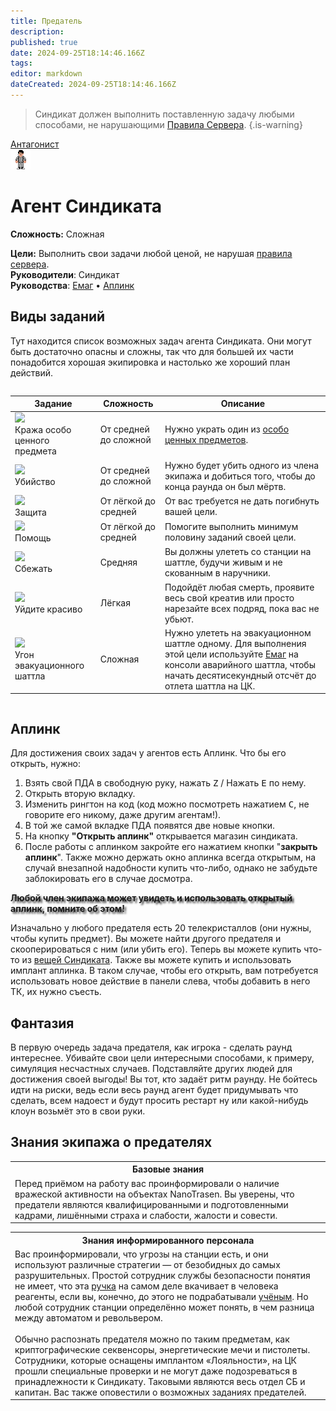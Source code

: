 ```yaml
---
title: Предатель
description: 
published: true
date: 2024-09-25T18:14:46.166Z
tags: 
editor: markdown
dateCreated: 2024-09-25T18:14:46.166Z
---
```


> Синдикат должен выполнить поставленную задачу любыми способами, не нарушающими <a href="/rules">Правила Сервера</a>.
{.is-warning}

<div style="display: flex; justify-content: center;">
<div class="roles-passport antag">
  <div class="title antag"><a href="/roles/antagonists">Антагонист</a></div>
  <div>
    <div><div><img src="/roles/traitor.png"></div></div>
  <div><div>
    <h1>Агент Синдиката</h1>
    <p><strong>Сложность:</strong> Сложная</p>
    <strong>Цели:</strong> Выполнить свои задачи любой ценой, не нарушая <a href="/rules">правила сервера</a>.<br>
    <b>Руководители</b>: Синдикат<br>
    <b>Руководства</b>: <a href="/guides/emag">Емаг</a> • <a href="/guides/uplink">Аплинк</a>
  </div></div>
  </div>
</div>
</div>

## Виды заданий

Тут находится список возможных задач агента Синдиката. Они могут быть достаточно опасны и сложны, так что для большей их части понадобится хорошая экипировка и настолько же хороший план действий.

<center style="overflow-x: auto">
  <table class="ant">
    <thead>
      <tr>
        <th>Задание</th>
        <th>Сложность</th>
        <th>Описание</th>
      </tr>
    </thead>
    <tbody>
      <tr>
        <td><img src="/role/traitor/black_gloves.png"><br>Кража особо ценного предмета</td>
        <td>От средней до сложной</td>
        <td>Нужно украть один из <a href="/guides/especiallyvaluableitems">особо ценных предметов</a>.</td>
      </tr>
      <tr>
        <td><img src="/role/traitor/sword.gif"><br>Убийство</td>
        <td>От средней до сложной</td>
        <td>Нужно будет убить одного из члена экипажа и добиться того, чтобы до конца раунда он был мёртв.</td>
      </tr>
      <tr>
        <td><img src="/role/traitor/eshield-on.png"><br>Защита</td>
        <td>От лёгкой до средней</td>
        <td>От вас требуется не дать погибнуть вашей цели.</td>
      </tr>
      <tr>
        <td><img src="/role/traitor/syndisuit.png"><br>Помощь</td>
        <td>От лёгкой до средней</td>
        <td>Помогите выполнить минимум половину заданий своей цели.</td>
      </tr>
      <tr>
        <td><img src="/role/traitor/adrenalimp.png"><br>Сбежать</td>
        <td>Средняя</td>
        <td>Вы должны улететь со станции на шаттле, будучи живым и не скованным в наручники.</td>
      </tr>
      <tr>
        <td><img src="/role/traitor/bombimplant.png"><br>Уйдите красиво</td>
        <td>Лёгкая</td>
        <td>Подойдёт любая смерть, проявите весь свой креатив или просто нарезайте всех подряд, пока вас не убьют.</td>
      </tr>
      <tr>
        <td><img src="/role/traitor/emag.png"><br>Угон эвакуационного шаттла</td>
        <td>Сложная</td>
        <td>Нужно улететь на эвакуационном шаттле одному. Для выполнения этой цели используйте <a href="/guides/emag">Емаг</a> на консоли аварийного шаттла, чтобы начать десятисекундный отсчёт до отлета шаттла на ЦК.</td>
      </tr>
    </tbody>
  </table>
</center>

## Аплинк

Для достижения своих задач у агентов есть Аплинк. Что бы его открыть, нужно:

1. Взять свой ПДА в свободную руку, нажать <kbd>Z</kbd> / Нажать <kbd>E</kbd> по нему.
2. Открыть вторую вкладку.
3. Изменить рингтон на код (код можно посмотреть нажатием <kbd>C</kbd>, не говорите его никому, даже другим агентам!).
4. В той же самой вкладке ПДА появятся две новые кнопки.
5. На кнопку **"Открыть аплинк"** открывается магазин синдиката.
6. После работы с аплинком закройте его нажатием кнопки "<b>закрыть аплинк</b>". Также можно держать окно аплинка всегда открытым, на случай внезапной надобности купить что-либо, однако не забудьте заблокировать его в случае досмотра.



  <p style="font-weight: bold; text-shadow: #424242 3px 3px 3px;">Любой член экипажа может увидеть и использовать открытый аплинк, помните об этом!</p>

Изначально у любого предателя есть 20 телекристаллов (они нужны, чтобы купить предмет). Вы можете найти другого предателя и скооперироваться с ним (или убить его). Теперь вы можете купить что-то из [вещей Синдиката](/guides/uplink). Также вы можете купить и использовать имплант аплинка. В таком случае, чтобы его открыть, вам потребуется использовать новое действие в панели слева, чтобы добавить в него ТК, их нужно съесть.

## Фантазия

В первую очередь задача предателя, как игрока - сделать раунд интереснее. Убивайте свои цели интересными способами, к примеру, симуляция несчастных случаев. Подставляйте других людей для достижения своей выгоды! Вы тот, кто задаёт ритм раунду. Не бойтесь идти на риски, ведь если весь раунд агент будет придумывать что сделать, всем надоест и будут просить рестарт ну или какой-нибудь клоун возьмёт это в свои руки.

## Знания экипажа о предателях

<table class="base tb">
<tr><th>Базовые знания</th></tr>
<tr><td>Перед приёмом на работу вас проинформировали о наличие вражеской активности на объектах NanoTrasen. Вы уверены, что предатели являются квалифицированными и подготовленными кадрами, лишёнными страха и слабости, жалости и совести.</td></tr>
</table>

<table class="inf tb">
<tr><th>Знания информированного персонала</th></tr>
<tr><td>Вас проинформировали, что угрозы на станции есть, и они используют различные стратегии — от безобидных до самых разрушительных. Простой сотрудник службы безопасности понятия не имеет, что эта <a href="/guides/uplink#утилиты">ручка</a> на самом деле вкачивает в человека реагенты, если вы, конечно, до этого не подрабатывали <a href="/roles/scientist">учёным</a>. Но любой сотрудник станции определённо может понять, в чем разница между автоматом и револьвером.<br><br>Обычно распознать предателя можно по таким предметам, как криптографические секвенсоры, энергетические мечи и пистолеты. Сотрудники, которые оснащены имплантом «Лояльности», на ЦК прошли специальные проверки и не могут даже подозреваться в принадлежности к Синдикату. Таковыми являются весь отдел СБ и капитан. Вас также оповестили о возможных заданиях предателей.</td></tr>
</table>

<div class="table"></div>